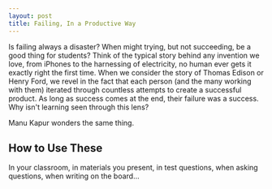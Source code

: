 ```yaml
---
layout: post
title: Failing, In a Productive Way
---
```


Is failing always a disaster? When might trying, but not succeeding, be a good thing for students? Think of the typical story behind any invention we love, from iPhones to the harnessing of electricity, no human ever gets it exactly right the first time. When we consider the story of Thomas Edison or Henry Ford, we revel in the fact that each person (and the many working with them) iterated through countless attempts to create a successful product. As long as success comes at the end, their failure was a success. Why isn't learning seen through this lens?

Manu Kapur wonders the same thing. 


## How to Use These

In your classroom, in materials you present, in test questions, when asking questions, when writing on the board...
